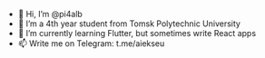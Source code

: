 - 👋 Hi, I’m @pi4alb
- 👀 I’m a 4th year student from Tomsk Polytechnic University 
- 🌱 I’m currently learning Flutter, but sometimes write React apps
- 📫 Write me on Telegram: t.me/aiekseu

<!---
pi4alb/pi4alb is a ✨ special ✨ repository because its `README.md` (this file) appears on your GitHub profile.
You can click the Preview link to take a look at your changes.
--->
